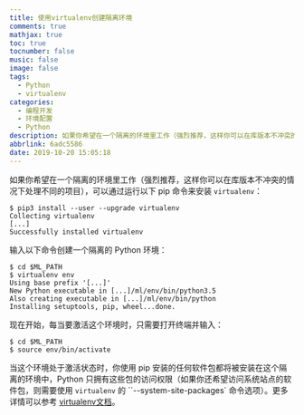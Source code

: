 ```yaml
---
title: 使用virtualenv创建隔离环境
comments: true
mathjax: true
toc: true
tocnumber: false
music: false
image: false
tags:
  - Python
  - virtualenv
categories:
  - 编程开发
  - 环境配置
  - Python
description: 如果你希望在一个隔离的环境里工作（强烈推荐，这样你可以在库版本不冲突的情况下处理不同的项目），可以通过运行以下 pip 命令来安装 `virtualenv`
abbrlink: 6adc5586
date: 2019-10-20 15:05:18
---
```




如果你希望在一个隔离的环境里工作（强烈推荐，这样你可以在库版本不冲突的情况下处理不同的项目），可以通过运行以下 pip 命令来安装 `virtualenv`：

```
$ pip3 install --user --upgrade virtualenv
Collecting virtualenv
[...]
Successfully installed virtualenv
```

输入以下命令创建一个隔离的 Python 环境：

```
$ cd $ML_PATH
$ virtualenv env
Using base prefix '[...]'
New Python executable in [...]/ml/env/bin/python3.5
Also creating executable in [...]/ml/env/bin/python
Installing setuptools, pip, wheel...done.
```

现在开始，每当要激活这个环境时，只需要打开终端并输入：

```
$ cd $ML_PATH
$ source env/bin/activate
```

当这个环境处于激活状态时，你使用 pip 安装的任何软件包都将被安装在这个隔离的环境中，Python 只拥有这些包的访问权限（如果你还希望访问系统站点的软件包，则需要使用 `virtualenv` 的 ``--system-site-packages` 命令选项）。更多详情可以参考 [virtualenv文档](https://virtualenv.pypa.io/en/latest/)。
